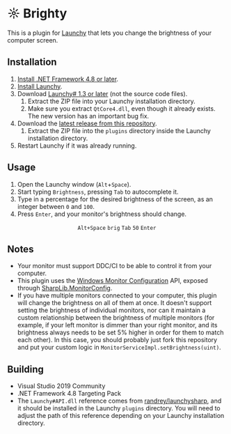 ☼ Brighty
=======

This is a plugin for [Launchy](https://www.launchy.net/) that lets you change the brightness of your computer screen.

## Installation
1. [Install .NET Framework 4.8 or later](https://dotnet.microsoft.com/download/dotnet-framework).
1. [Install Launchy](https://www.launchy.net/download.php#windows).
1. Download [Launchy# 1.3 or later](https://github.com/randrey/launchysharp/releases) (not the source code files).
    1. Extract the ZIP file into your Launchy installation directory.
    1. Make sure you extract `QtCore4.dll`, even though it already exists. The new version has an important bug fix.
1. Download the [latest release from this repository](https://github.com/Aldaviva/Brighty/releases).
    1. Extract the ZIP file into the `plugins` directory inside the Launchy installation directory.
1. Restart Launchy if it was already running.

## Usage
1. Open the Launchy window (`Alt`+`Space`).
1. Start typing `Brightness`, pressing `Tab` to autocomplete it.
1. Type in a percentage for the desired brightness of the screen, as an integer between `0` and `100`.
1. Press `Enter`, and your monitor's brightness should change.

<p align="center"><code>Alt+Space</code> <code>brig</code> <code>Tab</code> <code>50</code> <code>Enter</code></p>

## Notes
- Your monitor must support DDC/CI to be able to control it from your computer.
- This plugin uses the [Windows Monitor Configuration](https://docs.microsoft.com/en-us/windows/win32/monitor/monitor-configuration?redirectedfrom=MSDN) API, exposed through [SharpLib.MonitorConfig](https://github.com/Slion/SharpLibMonitorConfig).
- If you have multiple monitors connected to your computer, this plugin will change the brightness on all of them at once. It doesn't support setting the brightness of individual monitors, nor can it maintain a custom relationship between the brightness of multiple monitors (for example, if your left monitor is dimmer than your right monitor, and its brightness always needs to be set 5% higher in order for them to match each other). In this case, you should probably just fork this repository and put your custom logic in `MonitorServiceImpl.setBrightness(uint)`.

## Building
- Visual Studio 2019 Community
- .NET Framework 4.8 Targeting Pack
- The `Launchy#API.dll` reference comes from [randrey/launchysharp](https://github.com/randrey/launchysharp), and it should be installed in the Launchy `plugins` directory. You will need to adjust the path of this reference depending on your Launchy installation directory.